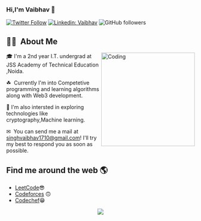 ### Hi,I'm Vaibhav 👋 

[![Twitter Follow](https://img.shields.io/twitter/follow/SinghV1710?label=Follow)](https://twitter.com/intent/follow?screen_name=SinghV1710)
[![Linkedin: Vaibhav](https://img.shields.io/badge/-Vaibhav-blue?style=flat-square&logo=Linkedin&logoColor=white&link=https://www.linkedin.com/in/vaibhav-singh-577437212/)](https://www.linkedin.com/in/vaibhav-singh-577437212/)
![GitHub followers](https://img.shields.io/github/followers/vaibhav1710?label=Follow&style=social)
  
## 👨‍💻 &nbsp;About Me

<img alt="Coding" src="https://i.pinimg.com/originals/2b/b4/47/2bb447c6f6b5a3f133aeee9d4d1c2b3f.gif" align="right" width="250"/>

🎓&nbsp;I'm a 2nd year I.T. undergrad at JSS Academy of Technical Education ,Noida.

☘ &nbsp;Currently I'm into Competetive programming and learning algorithms along with Web3 development.

🎇&nbsp;I'm also intersted in exploring technologies like cryptography,Machine learning.

✉ &nbsp;You can send me a mail at singhvaibhav1710@gmail.com! I'll try my best to respond you as soon as possible.



## Find me around the web 🌎
- <a href="https://leetcode.com/vaibhav_1710/">LeetCode</a>😎
- <a href="https://www.codeforces.com/profile/vaibhav_1710/">Codeforces</a> 🙃
- <a href="https://www.codechef.com/users/v17s">Codechef</a>😁



<p align="center">
  <img src="http://github-readme-streak-stats.herokuapp.com?user=vaibhav1710&theme=radical" />
</p> 
